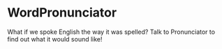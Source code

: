 # WordPronunciator
What if we spoke English the way it was spelled? Talk to Pronunciator to find out what it would sound like!
